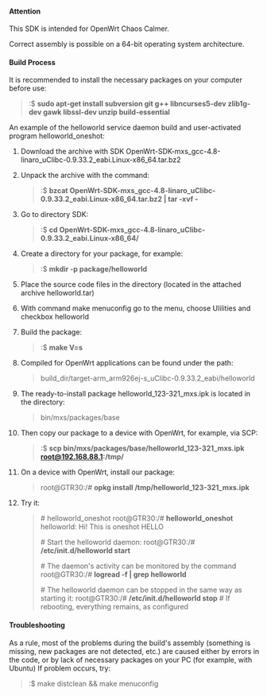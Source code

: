 #### Attention

This SDK is intended for OpenWrt Chaos Calmer.

Correct assembly is possible on a 64-bit operating system architecture.

#### Build Process
It is recommended to install the necessary packages on your computer before use:
> :$ **sudo apt-get install subversion git g++ libncurses5-dev zlib1g-dev gawk libssl-dev unzip build-essential**

An example of the helloworld service daemon build and user-activated program helloworld_oneshot:
1. Download the archive with SDK OpenWrt-SDK-mxs_gcc-4.8-linaro_uClibc-0.9.33.2_eabi.Linux-x86_64.tar.bz2
2. Unpack the archive with the command:
    > :$ **bzcat OpenWrt-SDK-mxs_gcc-4.8-linaro_uClibc-0.9.33.2_eabi.Linux-x86_64.tar.bz2 | tar -xvf -**

3. Go to directory SDK:
    > :$ **cd OpenWrt-SDK-mxs_gcc-4.8-linaro_uClibc-0.9.33.2_eabi.Linux-x86_64/**

4. Create a directory for your package, for example:
    > :$ **mkdir -p package/helloworld**

5. Place the source code files in the directory (located in the attached archive helloworld.tar)
6. With command make menuconfig go to the menu, choose Ulilities and checkbox helloworld
7. Build the package:
    > :$ **make V=s**

8. Compiled for OpenWrt applications can be found under the path:
    > build_dir/target-arm_arm926ej-s_uClibc-0.9.33.2_eabi/helloworld

9. The ready-to-install package helloworld_123-321_mxs.ipk is located in the directory:
    > bin/mxs/packages/base

10. Then copy our package to a device with OpenWrt, for example, via SCP:
    > :$ **scp bin/mxs/packages/base/helloworld_123-321_mxs.ipk root@192.168.88.1:/tmp/**

11. On a device with OpenWrt, install our package:
    > root@GTR30:/# **opkg install /tmp/helloworld_123-321_mxs.ipk**

12. Try it:

    > \# helloworld_oneshot
    > root@GTR30:/# **helloworld_oneshot**
    > helloworld: Hi! This is oneshot HELLO
    > 
    > \# Start the helloworld daemon:
    > root@GTR30:/# **/etc/init.d/helloworld start**
    > 
    > \# The daemon's activity can be monitored by the command
    > root@GTR30:/# **logread -f | grep helloworld**
    > 
    > \# The helloworld daemon can be stopped in the same way as starting it:
    > root@GTR30:/# **/etc/init.d/helloworld stop**
    > \#  If rebooting, everything remains, as configured


#### Troubleshooting 
As a rule, most of the problems during the build's assembly (something is missing, new packages are not detected, etc.)
are caused either by errors in the code, or by lack of necessary packages on your PC (for example, with Ubuntu)
If problem occurs, try:
> :$ make distclean && make menuconfig
